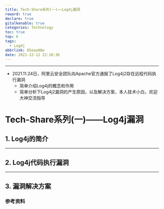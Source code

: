```yaml
---
title: Tech-Share系列(一)——Log4j漏洞
reward: true
declare: true
gitalkenable: true
categories: Technology
toc: true
top: 6
tags:
  - Log4j
abbrlink: 85eaa08e
date: 2021-12-12 22:18:36
---
```

---

* 2021.11.24日，阿里云安全团队向Apache官方通报了Log4j2存在远程代码执行漏洞
  * 简单介绍Log4j的概念和作用
  * 简单分析下Log4j2漏洞的产生原因，以及解决方案，本人技术小白，欢迎大神交流指导

<!-- more -->

# Tech-Share系列(一)——Log4j漏洞

## 1. Log4j的简介







---

## 2. Log4j代码执行漏洞







---

## 3. 漏洞解决方案





### 参考资料



